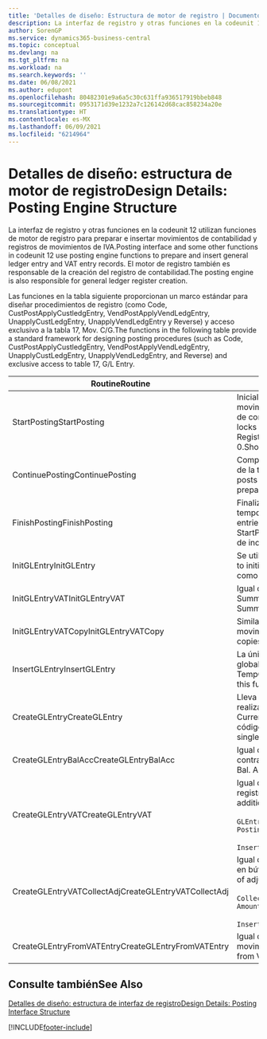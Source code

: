 ```yaml
---
title: 'Detalles de diseño: Estructura de motor de registro | Documentos de Microsoft'
description: La interfaz de registro y otras funciones en la codeunit 12 utilizan funciones de motor de registro para preparar e insertar movimientos de contabilidad y registros de movimientos de IVA. El motor de registro también es responsable de la creación del registro de contabilidad.
author: SorenGP
ms.service: dynamics365-business-central
ms.topic: conceptual
ms.devlang: na
ms.tgt_pltfrm: na
ms.workload: na
ms.search.keywords: ''
ms.date: 06/08/2021
ms.author: edupont
ms.openlocfilehash: 80482301e9a6a5c30c631ffa936517919bbeb848
ms.sourcegitcommit: 0953171d39e1232a7c126142d68cac858234a20e
ms.translationtype: HT
ms.contentlocale: es-MX
ms.lasthandoff: 06/09/2021
ms.locfileid: "6214964"
---
```

# <a name="design-details-posting-engine-structure"></a><span data-ttu-id="7469f-104">Detalles de diseño: estructura de motor de registro</span><span class="sxs-lookup"><span data-stu-id="7469f-104">Design Details: Posting Engine Structure</span></span>
<span data-ttu-id="7469f-105">La interfaz de registro y otras funciones en la codeunit 12 utilizan funciones de motor de registro para preparar e insertar movimientos de contabilidad y registros de movimientos de IVA.</span><span class="sxs-lookup"><span data-stu-id="7469f-105">Posting interface and some other functions in codeunit 12 use posting engine functions to prepare and insert general ledger entry and VAT entry records.</span></span> <span data-ttu-id="7469f-106">El motor de registro también es responsable de la creación del registro de contabilidad.</span><span class="sxs-lookup"><span data-stu-id="7469f-106">The posting engine is also responsible for general ledger register creation.</span></span>  
  
 <span data-ttu-id="7469f-107">Las funciones en la tabla siguiente proporcionan un marco estándar para diseñar procedimientos de registro (como Code, CustPostApplyCustledgEntry, VendPostApplyVendLedgEntry, UnapplyCustLedgEntry, UnapplyVendLedgEntry y Reverse) y acceso exclusivo a la tabla 17, Mov. C/G.</span><span class="sxs-lookup"><span data-stu-id="7469f-107">The functions in the following table provide a standard framework for designing posting procedures (such as Code, CustPostApplyCustledgEntry, VendPostApplyVendLedgEntry, UnapplyCustLedgEntry, UnapplyVendLedgEntry, and Reverse) and exclusive access to table 17, G/L Entry.</span></span>  
  
|<span data-ttu-id="7469f-108">Routine</span><span class="sxs-lookup"><span data-stu-id="7469f-108">Routine</span></span>|<span data-ttu-id="7469f-109">Descripción</span><span class="sxs-lookup"><span data-stu-id="7469f-109">Description</span></span>|  
|-------------|---------------------------------------|  
|<span data-ttu-id="7469f-110">StartPosting</span><span class="sxs-lookup"><span data-stu-id="7469f-110">StartPosting</span></span>|<span data-ttu-id="7469f-111">Inicializa el búfer de registro TempGLEntryBuf, bloquea las tablas de movimientos de contabilidad y de IVA e inicializa el periodo contable, el registro de contabilidad y el tipo de cambio.</span><span class="sxs-lookup"><span data-stu-id="7469f-111">Initializes posting buffer TempGLEntryBuf, locks G/L Entry and VAT Entry tables, and initializes Accounting Period, G/L Register, and Exchange Rate.</span></span> <span data-ttu-id="7469f-112">Si se le llama solo una vez, NextEntryNo es 0.</span><span class="sxs-lookup"><span data-stu-id="7469f-112">Should be called only once, then NextEntryNo is 0.</span></span>|  
|<span data-ttu-id="7469f-113">ContinuePosting</span><span class="sxs-lookup"><span data-stu-id="7469f-113">ContinuePosting</span></span>|<span data-ttu-id="7469f-114">Comprueba y registra el IVA no realizado para el incremento NextTransactionNo de la transacción anterior y prepara el registro de la línea siguiente.</span><span class="sxs-lookup"><span data-stu-id="7469f-114">Checks and posts unrealized VAT for previous transaction increment NextTransactionNo and prepares post of next line.</span></span>|  
|<span data-ttu-id="7469f-115">FinishPosting</span><span class="sxs-lookup"><span data-stu-id="7469f-115">FinishPosting</span></span>|<span data-ttu-id="7469f-116">Finaliza el registro insertando los movimientos de contabilidad desde el búfer temporal a la tabla de la base de datos.</span><span class="sxs-lookup"><span data-stu-id="7469f-116">Completes posting by inserting G/L entries from temporary buffer into database table.</span></span> <span data-ttu-id="7469f-117">Se utiliza siempre con StartPosting.</span><span class="sxs-lookup"><span data-stu-id="7469f-117">Always used together with StartPosting.</span></span> <span data-ttu-id="7469f-118">Comprueba la presencia de inconsistencias.</span><span class="sxs-lookup"><span data-stu-id="7469f-118">Checks for inconsistencies.</span></span>|  
|<span data-ttu-id="7469f-119">InitGLEntry</span><span class="sxs-lookup"><span data-stu-id="7469f-119">InitGLEntry</span></span>|<span data-ttu-id="7469f-120">Se utiliza para inicializar un nuevo movimiento de contabilidad para la línea</span><span class="sxs-lookup"><span data-stu-id="7469f-120">Used to initialize new G/L entry for Gen.</span></span> <span data-ttu-id="7469f-121">de diario general.</span><span class="sxs-lookup"><span data-stu-id="7469f-121">Jnl Line.</span></span> <span data-ttu-id="7469f-122">Devuelve GLEntry como parámetro.</span><span class="sxs-lookup"><span data-stu-id="7469f-122">Returns GLEntry as parameter.</span></span>|  
|<span data-ttu-id="7469f-123">InitGLEntryVAT</span><span class="sxs-lookup"><span data-stu-id="7469f-123">InitGLEntryVAT</span></span>|<span data-ttu-id="7469f-124">Igual que InitGLEntry, pero también asigna Cta. contrapartida y SummarizeVAT.</span><span class="sxs-lookup"><span data-stu-id="7469f-124">Same as InitGLEntry, but also assigns Bal. Account No. and SummarizeVAT.</span></span>|  
|<span data-ttu-id="7469f-125">InitGLEntryVATCopy</span><span class="sxs-lookup"><span data-stu-id="7469f-125">InitGLEntryVATCopy</span></span>|<span data-ttu-id="7469f-126">Similar a InitGLEntryVAT, pero también copia datos de grupos de registro desde movimientos de IVA antes de SummarizeVAT.</span><span class="sxs-lookup"><span data-stu-id="7469f-126">Similar to InitGLEntryVAT, but also copies posting groups data from VAT Entry before SummarizeVAT.</span></span>|  
|<span data-ttu-id="7469f-127">InsertGLEntry</span><span class="sxs-lookup"><span data-stu-id="7469f-127">InsertGLEntry</span></span>|<span data-ttu-id="7469f-128">La única función que inserta el movimiento de contabilidad general en la tabla global TempGLEntryBuf.</span><span class="sxs-lookup"><span data-stu-id="7469f-128">The only function that inserts G/L entry into global TempGLEntryBuf table.</span></span> <span data-ttu-id="7469f-129">Utilice siempre esta función para insertar.</span><span class="sxs-lookup"><span data-stu-id="7469f-129">Always use this function for insert.</span></span>|  
|<span data-ttu-id="7469f-130">CreateGLEntry</span><span class="sxs-lookup"><span data-stu-id="7469f-130">CreateGLEntry</span></span>|<span data-ttu-id="7469f-131">Lleva a cabo una acción InitGLEntry, asigna un importe adicional de divisa y realiza una acción InsertGLEntry.</span><span class="sxs-lookup"><span data-stu-id="7469f-131">Performs an InitGLEntry, assigns Additional Currency Amount, and then performs InsertGLEntry.</span></span> <span data-ttu-id="7469f-132">Reemplaza varias líneas de código con una sola llamada a función.</span><span class="sxs-lookup"><span data-stu-id="7469f-132">Replaces several lines of code with a single function call.</span></span>|  
|<span data-ttu-id="7469f-133">CreateGLEntryBalAcc</span><span class="sxs-lookup"><span data-stu-id="7469f-133">CreateGLEntryBalAcc</span></span>|<span data-ttu-id="7469f-134">Igual que CreateGLEntry, pero también asigna Tipo contrapartida y Cta. contrapartida.</span><span class="sxs-lookup"><span data-stu-id="7469f-134">Same as CreateGLEntry, but also assigns Bal. Account Type and Bal. Account No.</span></span>|  
|<span data-ttu-id="7469f-135">CreateGLEntryVAT</span><span class="sxs-lookup"><span data-stu-id="7469f-135">CreateGLEntryVAT</span></span>|<span data-ttu-id="7469f-136">Igual que CreateGLEntry, pero con procesamiento adicional para grupos de registro y guardado en búfer temporal de IVA:</span><span class="sxs-lookup"><span data-stu-id="7469f-136">Same as CreateGLEntry, but with additional processing for posting groups and saving to temporary VAT buffer:</span></span><br /><br /> `GLEntry.CopyPostingGroupsFromDtldCVBuf(DtldCVLedgEntryBuf,GenJnlLine."Gen. Posting Type");`<br /><br /> `InsertVATEntriesFromTemp(DtldCVLedgEntryBuf,GLEntry);`|  
|<span data-ttu-id="7469f-137">CreateGLEntryVATCollectAdj</span><span class="sxs-lookup"><span data-stu-id="7469f-137">CreateGLEntryVATCollectAdj</span></span>|<span data-ttu-id="7469f-138">Igual que CreateGLEntry, pero con recopilación adicional de ajustes y guardado en búfer temporal de IVA:</span><span class="sxs-lookup"><span data-stu-id="7469f-138">Same as CreateGLEntry, but with additional collection of adjustments and saving to temporary VAT buffer:</span></span><br /><br /> `CollectAdjustment(AdjAmount,GLEntry.Amount,GLEntry."Additional-Currency Amount",OriginalDateSet);`<br /><br /> `InsertVATEntriesFromTemp(DtldCVLedgEntryBuf,GLEntry);`|  
|<span data-ttu-id="7469f-139">CreateGLEntryFromVATEntry</span><span class="sxs-lookup"><span data-stu-id="7469f-139">CreateGLEntryFromVATEntry</span></span>|<span data-ttu-id="7469f-140">Igual que CreateGLEntry, pero también copia grupos de registro desde movimientos de IVA.</span><span class="sxs-lookup"><span data-stu-id="7469f-140">Same as CreateGLEntry, but also copies posting groups from VAT entry.</span></span>|  
  
## <a name="see-also"></a><span data-ttu-id="7469f-141">Consulte también</span><span class="sxs-lookup"><span data-stu-id="7469f-141">See Also</span></span>  
 [<span data-ttu-id="7469f-142">Detalles de diseño: estructura de interfaz de registro</span><span class="sxs-lookup"><span data-stu-id="7469f-142">Design Details: Posting Interface Structure</span></span>](design-details-posting-interface-structure.md)

[!INCLUDE[footer-include](includes/footer-banner.md)]